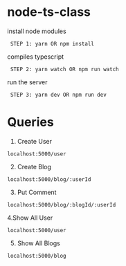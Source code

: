 # node-ts-class
install node modules
```
 STEP 1: yarn OR npm install
```
compiles typescript
```
 STEP 2: yarn watch OR npm run watch
```
run the server
```
 STEP 3: yarn dev OR npm run dev
```

# Queries
1. Create User
```
localhost:5000/user
```
2. Create Blog
```
localhost:5000/blog/:userId
```
3. Put Comment
```
localhost:5000/blog/:blogId/:userId
```
4.Show All User 
```
localhost:5000/user
```
5. Show All Blogs
```
localhost:5000/blog
```